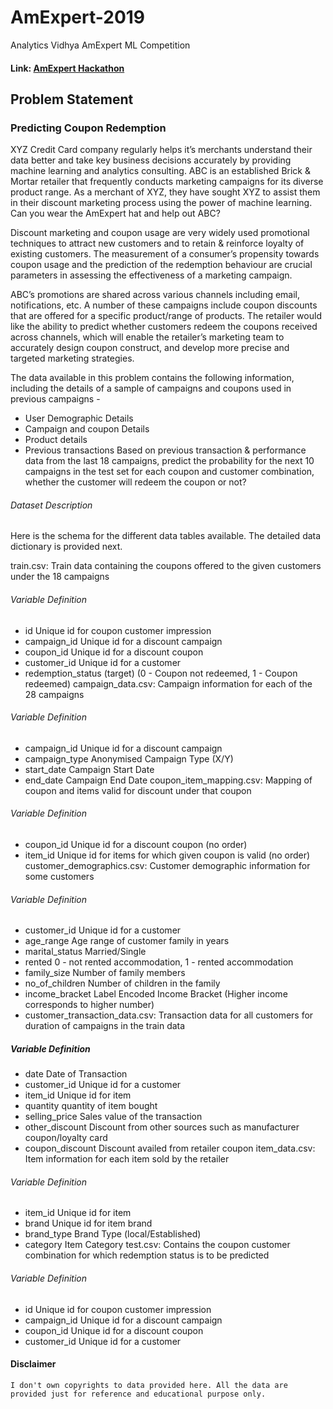 # AmExpert-2019
Analytics Vidhya AmExpert ML Competition 
#### Link: [AmExpert Hackathon](https://datahack.analyticsvidhya.com/contest/amexpert-2019-machine-learning-hackathon/)

## Problem Statement

### Predicting Coupon Redemption
XYZ Credit Card company regularly helps it’s merchants understand their data better and take key business decisions accurately by providing machine learning and analytics consulting. ABC is an established Brick & Mortar retailer that frequently conducts marketing campaigns for its diverse product range. As a merchant of XYZ, they have sought XYZ to assist them in their discount marketing process using the power of machine learning. Can you wear the AmExpert hat and help out ABC?

 
Discount marketing and coupon usage are very widely used promotional techniques to attract new customers and to retain & reinforce loyalty of existing customers. The measurement of a consumer’s propensity towards coupon usage and the prediction of the redemption behaviour are crucial parameters in assessing the effectiveness of a marketing campaign.

 
ABC’s promotions are shared across various channels including email, notifications, etc. A number of these campaigns include coupon discounts that are offered for a specific product/range of products. The retailer would like the ability to predict whether customers redeem the coupons received across channels, which will enable the retailer’s marketing team to accurately design coupon construct, and develop more precise and targeted marketing strategies.

 
The data available in this problem contains the following information, including the details of a sample of campaigns and coupons used in previous campaigns -

* User Demographic Details
* Campaign and coupon Details
* Product details
* Previous transactions
Based on previous transaction & performance data from the last 18 campaigns, predict the probability for the next 10 campaigns in the test set for each coupon and customer combination, whether the customer will redeem the coupon or not?


###### Dataset Description
Here is the schema for the different data tables available. The detailed data dictionary is provided next.


train.csv: Train data containing the coupons offered to the given customers under the 18 campaigns

###### Variable	Definition
- id	Unique id for coupon customer impression
- campaign_id	Unique id for a discount campaign
- coupon_id	Unique id for a discount coupon
- customer_id	Unique id for a customer
- redemption_status	(target) (0 - Coupon not redeemed, 1 - Coupon redeemed) 
campaign_data.csv: Campaign information for each of the 28 campaigns

###### Variable	Definition
- campaign_id	Unique id for a discount campaign
- campaign_type	Anonymised Campaign Type (X/Y)
- start_date	Campaign Start Date
- end_date	Campaign End Date 
coupon_item_mapping.csv: Mapping of coupon and items valid for discount under that coupon

###### Variable	Definition
- coupon_id	Unique id for a discount coupon (no order)
- item_id	Unique id for items for which given coupon is valid (no order) 
customer_demographics.csv: Customer demographic information for some customers

###### Variable	Definition
- customer_id	Unique id for a customer
- age_range	Age range of customer family in years
- marital_status	Married/Single
- rented	0 - not rented accommodation, 1 - rented accommodation
- family_size	Number of family members
- no_of_children	Number of children in the family
- income_bracket	Label Encoded Income Bracket (Higher income corresponds to higher number) 
- customer_transaction_data.csv: Transaction data for all customers for duration of campaigns in the train data

##### Variable	Definition
- date	Date of Transaction
- customer_id	Unique id for a customer
- item_id	Unique id for item
- quantity	quantity of item bought
- selling_price	Sales value of the transaction
- other_discount	Discount from other sources such as manufacturer coupon/loyalty card
- coupon_discount	Discount availed from retailer coupon 
item_data.csv: Item information for each item sold by the retailer

###### Variable	Definition
- item_id	Unique id for item
- brand	Unique id for item brand
- brand_type	Brand Type (local/Established)
- category	Item Category 
test.csv: Contains the coupon customer combination for which redemption status is to be predicted

###### Variable	Definition
- id	Unique id for coupon customer impression
- campaign_id	Unique id for a discount campaign
- coupon_id	Unique id for a discount coupon
- customer_id	Unique id for a customer 

#### Disclaimer
```text
I don't own copyrights to data provided here. All the data are provided just for reference and educational purpose only. 
```
